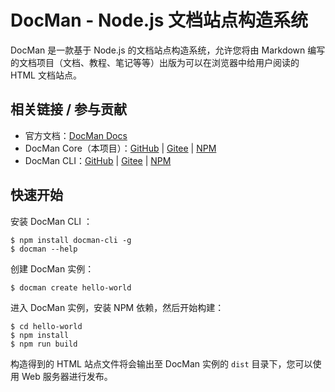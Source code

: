 # DocMan - Node.js 文档站点构造系统

DocMan 是一款基于 Node.js 的文档站点构造系统，允许您将由 Markdown 编写的文档项目（文档、教程、笔记等等）出版为可以在浏览器中给用户阅读的 HTML 文档站点。

## 相关链接 / 参与贡献

- 官方文档：[DocMan Docs](https://docman.monkeyhbd.com)
- DocMan Core（本项目）：[GitHub](https://github.com/monkeyhbd/docman) | [Gitee](https://gitee.com/monkeyhbd/docman) | [NPM](https://www.npmjs.com/package/docman-core)
- DocMan CLI：[GitHub](https://github.com/monkeyhbd/docman-cli) | [Gitee](https://gitee.com/monkeyhbd/docman-cli) | [NPM](https://www.npmjs.com/package/docman-cli)

## 快速开始

安装 DocMan CLI ：

```shell
$ npm install docman-cli -g
$ docman --help
```

创建 DocMan 实例：

```shell
$ docman create hello-world
```

进入 DocMan 实例，安装 NPM 依赖，然后开始构建：

```shell
$ cd hello-world
$ npm install
$ npm run build
```

构造得到的 HTML 站点文件将会输出至 DocMan 实例的 `dist` 目录下，您可以使用 Web 服务器进行发布。
